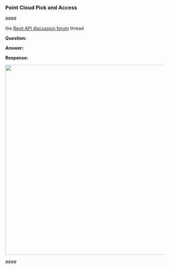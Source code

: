 <head>
<meta http-equiv="Content-Type" content="text/html; charset=utf-8">
<link rel="stylesheet" type="text/css" href="bc.css">
<script src="https://cdn.rawgit.com/google/code-prettify/master/loader/run_prettify.js" type="text/javascript"></script>
</head>

<!---

- pick point in cloud point
  https://forums.autodesk.com/t5/revit-api-forum/definition-of-work-plane-for-picking-point-of-point-cloud-in/td-p/11366329

- rpthomas explains
  https://forums.autodesk.com/t5/revit-api-forum/access-point-cloud-points-through-api/m-p/11374437#M65416

- 8125 [Carla Ferreyra: Link Point Cloud with BIM] 
  open source point cloud engine https://github.com/potree/potree
  Here are two point cloud demos with the Forge viewer using potree.js
  by [Petr Broz](https://github.com/petrbroz) and [Michael Beale](https://github.com/wallabyway):
  - [Pointcloud with Revit](https://github.com/wallabyway/forge-pointcloud-with-revit)
  - [forge-potree-demo](https://github.com/petrbroz/forge-potree-demo)
  According to Michael’s slide deck, you need to convert your point cloud files to the potree supported format via `PotreeConverter` before using the potree viewer extension. A `.pts` file requires conversion to `.las`, `.zlas`, or `.bin` file before passing to `PotreeConverter`.

- https://forums.autodesk.com/t5/revit-api-forum/highlight-100-000-nodes-xyz-coordinates-at-once-in-revit/m-p/9349258
  search todo_tbc.txt for 'point cloud api'

- https://forums.autodesk.com/t5/revit-api-forum/sdk-sample-pointcloudengine-crash-for-revit-2018-and-2019/m-p/8580174

twitter:

 in the #RevitAPI @AutodeskForge @AutodeskRevit #bim #DynamoBim #ForgeDevCon 

&ndash; ...

linkedin:

#bim #DynamoBim #ForgeDevCon #Revit #API #IFC #SDK #AI #VisualStudio #Autodesk #AEC #adsk

the [Revit API discussion forum](http://forums.autodesk.com/t5/revit-api-forum/bd-p/160) thread

<center>
<img src="img/" alt="" title="" width="600" height=""/>
<p style="font-size: 80%; font-style:italic"></p>
</center>

<pre class="code">
</pre>

-->

### Point Cloud Pick and Access



####<a name="2"></a> 

the [Revit API discussion forum](http://forums.autodesk.com/t5/revit-api-forum/bd-p/160) thread

**Question:** 

**Answer:** 

**Response:** 

<center>
<img src="img/.png" alt="" title="" width="600"/> <!-- 960 x 540 -->
</center>

####<a name="3"></a> 